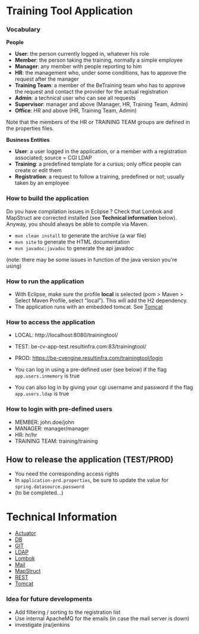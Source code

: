 # Training Tool Application

### Vocabulary

**People**

* **User**: the person currently logged in, whatever his role
* **Member**: the person taking the training, normally a simple employee
* **Manager**: any member with people reporting to him
* **HR**: the management who, under some conditions, has to approve the request after the manager
* **Training Team**: a member of the BeTraining team who has to approve the request and contact the provider for the actual registration
* **Admin**: a technical user who can see all requests
* **Supervisor**: manager and above (Manager, HR, Training Team, Admin)  
* **Office**: HR and above (HR, Training Team, Admin)

Note that the members of the HR or TRAINING TEAM groups are defined in the properties files.

**Business Entities**

* **User**: a user logged in the application, or a member with a registration associated; source = CGI LDAP
* **Training**: a predefined template for a cursus; only office people can create or edit them
* **Registration**: a request to follow a training, predefined or not; usually taken by an employee


### How to build the application

Do you have compilation issues in Eclipse ? Check that Lombok and MapStruct are corrected installed (see **Technical information** below).
Anyway, you should always be able to compile via Maven.

* `mvn clean install` to generate the archive (a war file)
* `mvn site` to generate the HTML documentation
* `mvn javadoc:javadoc` to generate the api javadoc

(note: there may be some issues in function of the java version you're using)


### How to run the application

* With Eclipse, make sure the profile **local** is selected (pom > Maven > Select Maven Profile, select "local"). This will add the H2 dependency.
* The application runs with an embedded tomcat. See [Tomcat](./doc/TOMCAT.md)


### How to access the application

* LOCAL: http://localhost:8080/trainingtool/
* TEST: be-cv-app-test.resultinfra.com:83/trainingtool/
* PROD: https://be-cvengine.resultinfra.com/trainingtool/login


* You can log in using a pre-defined user (see below) if the flag `app.users.inmemory` is true
* You can also log in by giving your cgi username and password if the flag `app.users.ldap` is true


### How to login with pre-defined users

* MEMBER: john.doe/john
* MANAGER: manager/manager
* HR: hr/hr
* TRAINING TEAM: training/training


## How to release the application (TEST/PROD)

* You need the corresponding access rights
* In `application-prd.properties`, be sure to update the value for `spring.datasource.password`
* (to be completed...)


# Technical Information

* [Actuator](.doc/ACTUATOR.md)
* [DB](./doc/DB.md)
* [GIT](./doc/GIT.md)
* [LDAP](./doc/LDAP.md)
* [Lombok](./doc/LOMBOK.md)
* [Mail](./doc/MAIL.md)
* [MapStruct](./doc/MAPSTRUCT.md)
* [REST](./doc/REST.md) 
* [Tomcat](./doc/TOMCAT.md)


### Idea for future developments

* Add filtering / sorting to the registration list
* Use internal ApacheMQ for the emails (in case the mail server is down)
* investigate jira/jenkins
